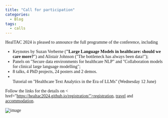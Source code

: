 ```yaml
---
title: "Call for participation"
categories:
  - Blog
tags:
  - calls
---
```

<html>
<!-- <link href='https://fonts.googleapis.com/css?family=Akaya Telivigala' rel='stylesheet'> -->
<head> 
<style>
    h1, h2, h3, h4, h5, h6 {
        font-family: 'Akaya Telivigala';
}
body {
    font-family: 'Akaya Telivigala';
} 
</style>
</head>
<body>
HealTAC 2024 is pleased to announce the full programme of the conference, including 
<ul>
<li>Keynotes by Suzan Verberne (<strong>"Large Language Models in healthcare: should we care more?</strong>") and Alistair Johnson ("The bottleneck has always been data!");
<li> Panels on "Secure data environments for healthcare NLP" and "Collaboration models for clinical large language modelling";
<li>8 talks, 4 PhD projects, 24 posters and 2 demos.
<li></li> Tutorial on "Healthcare Text Analytics in the Era of LLMs"  (Wednesday 12 June)
</ul>

Follow the links for the details on < href="https://healtac2024.github.io/registration/">registration</a>, <a href="https://healtac2024.github.io/venue/">travel</a> and <a href="https://healtac2024.github.io/accommodation/">accommodation</a>.
  
</body>
</html>


![image](https://github.com/healtac2024/healtac2024.github.io/assets/7965626/86051b35-a9dd-41de-be85-61620b7a526f)
